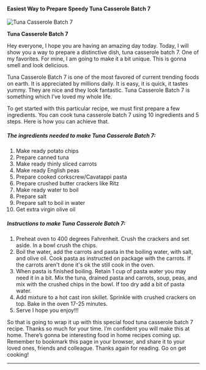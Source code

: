             

#### Easiest Way to Prepare Speedy Tuna Casserole Batch 7

![Tuna Casserole Batch 7](https://img-global.cpcdn.com/recipes/80c7b1ace0f8f8df/751x532cq70/tuna-casserole-batch-7-recipe-main-photo.jpg)

**Tuna Casserole Batch 7**

Hey everyone, I hope you are having an amazing day today. Today, I will show you a way to prepare a distinctive dish, tuna casserole batch 7. One of my favorites. For mine, I am going to make it a bit unique. This is gonna smell and look delicious.

Tuna Casserole Batch 7 is one of the most favored of current trending foods on earth. It is appreciated by millions daily. It is easy, it is quick, it tastes yummy. They are nice and they look fantastic. Tuna Casserole Batch 7 is something which I’ve loved my whole life.

To get started with this particular recipe, we must first prepare a few ingredients. You can cook tuna casserole batch 7 using 10 ingredients and 5 steps. Here is how you can achieve that.

##### The ingredients needed to make Tuna Casserole Batch 7:

1.  Make ready potato chips
2.  Prepare canned tuna
3.  Make ready thinly sliced carrots
4.  Make ready English peas
5.  Prepare cooked corkscrew/Cavatappi pasta
6.  Prepare crushed butter crackers like Ritz
7.  Make ready water to boil
8.  Prepare salt
9.  Prepare salt to boil in water
10.  Get extra virgin olive oil

##### Instructions to make Tuna Casserole Batch 7:

1.  Preheat oven to 400 degrees Fahrenheit. Crush the crackers and set aside. In a bowl crush the chips.
2.  Boil the water, add the carrots and pasta in the boiling water, with salt, and olive oil. Cook pasta as instructed on package with the carrots. If the carrots aren't done it's ok the still cook in the oven.
3.  When pasta is finished boiling. Retain 1 cup of pasta water you may need it in a bit. Mix the tuna, drained pasta and carrots, soup, peas, and mix with the crushed chips in the bowl. If too dry add a bit of pasta water.
4.  Add mixture to a hot cast iron skillet. Sprinkle with crushed crackers on top. Bake in the oven 17-25 minutes.
5.  Serve I hope you enjoy!!!

So that is going to wrap it up with this special food tuna casserole batch 7 recipe. Thanks so much for your time. I’m confident you will make this at home. There’s gonna be interesting food in home recipes coming up. Remember to bookmark this page in your browser, and share it to your loved ones, friends and colleague. Thanks again for reading. Go on get cooking!

* * *